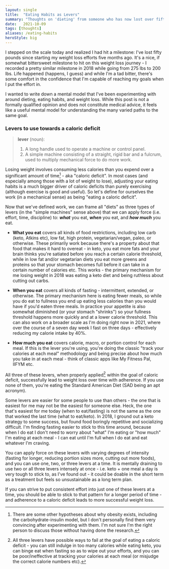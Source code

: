 ```yaml
---
layout: single
title:  "Eating Habits as Levers"
summary: "Thoughts on 'dieting' from someone who has now lost over fifty pounds...twice."
date:   2021-10-09
tags: [thoughts]
aliases: /eating-habits
heroStyle: big
---
```


I stepped on the scale today and realized I had hit a milestone: I've lost fifty
pounds since starting my weight loss efforts five months ago. It's a nice, if
somewhat bittersweet milestone to hit on this weight loss journey - I recorded
a pretty similar milestone in 2018 while going from 275 lbs to 200 lbs. Life
happened (happens, I guess) and while I'm a tad bitter, there's some comfort in
the confidence that I'm capable of reaching my goals when I put the effort in.

I wanted to write down a mental model that I've been experimenting with around
dieting, eating habits, and weight loss. While this post is not a formally
qualified opinion and does not constitute medical advice, it feels like a useful
mental model for understanding the many varied paths to the same goal. 

### Levers to use towards a caloric deficit

> **lever** (noun): 
> 1. A long handle used to operate a machine or control panel.
> 2. A simple machine consisting of a straight, rigid bar and a fulcrum, used
> to multiply mechanical force to do more work.

Losing weight involves consuming less calories than you expend over a significant 
amount of time[^1] - aka "caloric deficit". In most cases (and especially among 
those with a lot of weight to lose), adjusting your eating habits is a much 
bigger driver of caloric deficits than purely exercising (although exercise is 
good and useful). So let's define for ourselves the work (in a mechanical sense)
as being "eating a caloric deficit".

Now that we've defined work, we can frame all "diets" as three types of levers 
(in the "simple machines" sense above) that we can apply force (i.e. effort, time,
discipline) to: ***what*** you eat, ***when*** you eat, and ***how much*** you 
eat.

- **What you eat** covers all kinds of food restrictions, including low carb
  (keto, Atkins etc), low fat, high protein, vegetarian/vegan, paleo, or 
  otherwise. These primarily work because there's a property about that food
  that makes it hard to overeat - in keto, you eat more fats and your brain
  thinks you're satiated before you reach a certain calorie threshold, while in
  low fat and/or vegetarian diets you eat more greens and proteins so that your
  stomach becomes full before it can take in a certain number of calories etc.
  This works - the primary mechanism for me losing weight in 2018 was eating
  a keto diet and being ruthless about cutting out carbs. 

- **When you eat** covers all kinds of fasting - intermittent, extended, or
  otherwise. The primary mechanism here is eating fewer meals, so while you do eat
  to fullness you end up eating less calories than you would have if you'd eaten
  three meals. In practice your appetite is also somewhat diminished (or your
  stomach "shrinks") so your fullness threshold happens more quickly and at a lower
  calorie threshold. This can also work on a broader scale as I'm doing right now
  in 2021, where over the course of a seven day week I fast on three days - 
  effectively reducing my calorie intake by 40%. 

- **How much you eat** covers calorie, macro, or portion control for each meal.
  If this is the lever you're using, you're doing the classic "track your calories
  at each meal" methodology and being precise about how much you take in at each
  meal - think of classic apps like My Fitness Pal, IIFYM etc. 

All three of these levers, when properly applied[^2] within the goal of caloric
deficit, successfully lead to weight loss over time with adherence. If you use 
none of them, you're eating the Standard American Diet (SAD being an apt acronym). 

Some levers are easier for some people to use than others - the one that is 
easiest for me may not be the easiest for someone else. Heck, the one that's 
easiest for me today (when to eat/fasting) is not the same as the one that 
worked the last time (what to eat/keto). In 2018, I ground out a keto strategy 
to some success, but found food boringly repetitive and socializing difficult. 
I'm finding fasting easier to stick to this time around, because when I do eat I
don't need to worry about "what" I'm eating or "how much" I'm eating at each 
meal - I can eat until I'm full when I do eat and eat whatever I'm craving. 

You can apply force on these levers with varying degrees of intensity (fasting 
for longer, reducing portion sizes more, cutting out more foods), and you can 
use one, two, or three levers at a time. It is mentally draining to use two or
all three levers intensely at once - i.e. keto + one meal a day is very tough to
stick to, as I've found out - it could be doable in the short term as a treatment
but feels so unsustainable as a long term plan. 

If you can strive to put consistent effort into just one of these levers at a time, 
you should be able to stick to that pattern for a longer period of time - and 
adherence to a caloric deficit leads to more successful weight loss.

[^1]: There are some other hypotheses about why obesity exists, including the 
carbohydrate-insulin model, but I don't personally find them very convincing 
after experimenting with them. I'm not sure I'm the right person to discuss those
without having done the research.

[^2]: All three levers have possible ways to fail at the goal of eating a 
caloric deficit - you can still indulge in too many calories while eating keto, 
you can binge eat when fasting so as to wipe out your efforts, and you can be 
poor/ineffective at tracking your calories at each meal (or misjudge the correct
calorie numbers etc).
